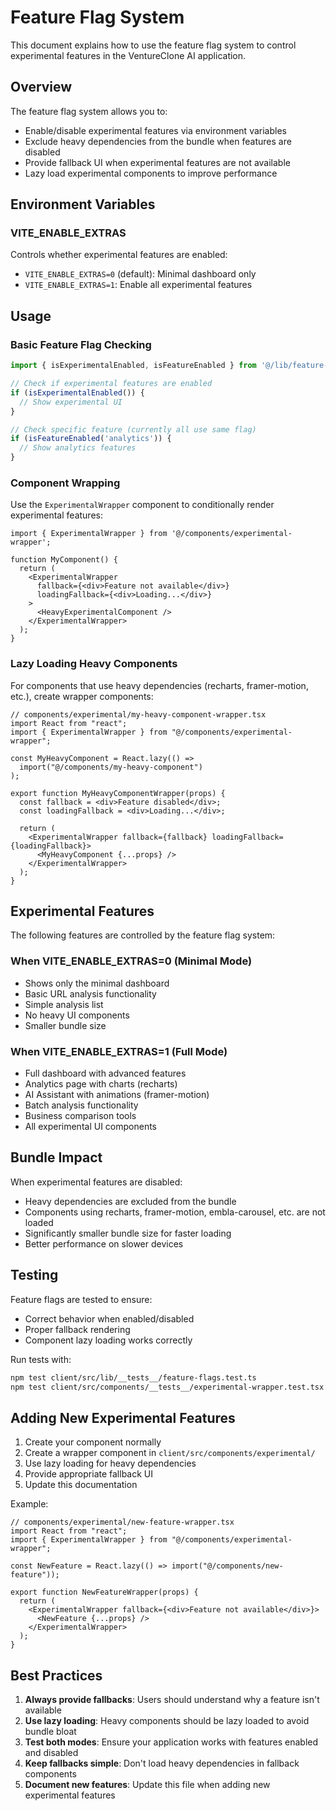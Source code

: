 # Feature Flag System

This document explains how to use the feature flag system to control experimental features in the VentureClone AI application.

## Overview

The feature flag system allows you to:
- Enable/disable experimental features via environment variables
- Exclude heavy dependencies from the bundle when features are disabled
- Provide fallback UI when experimental features are not available
- Lazy load experimental components to improve performance

## Environment Variables

### VITE_ENABLE_EXTRAS

Controls whether experimental features are enabled:

- `VITE_ENABLE_EXTRAS=0` (default): Minimal dashboard only
- `VITE_ENABLE_EXTRAS=1`: Enable all experimental features

## Usage

### Basic Feature Flag Checking

```typescript
import { isExperimentalEnabled, isFeatureEnabled } from '@/lib/feature-flags';

// Check if experimental features are enabled
if (isExperimentalEnabled()) {
  // Show experimental UI
}

// Check specific feature (currently all use same flag)
if (isFeatureEnabled('analytics')) {
  // Show analytics features
}
```

### Component Wrapping

Use the `ExperimentalWrapper` component to conditionally render experimental features:

```tsx
import { ExperimentalWrapper } from '@/components/experimental-wrapper';

function MyComponent() {
  return (
    <ExperimentalWrapper 
      fallback={<div>Feature not available</div>}
      loadingFallback={<div>Loading...</div>}
    >
      <HeavyExperimentalComponent />
    </ExperimentalWrapper>
  );
}
```

### Lazy Loading Heavy Components

For components that use heavy dependencies (recharts, framer-motion, etc.), create wrapper components:

```tsx
// components/experimental/my-heavy-component-wrapper.tsx
import React from "react";
import { ExperimentalWrapper } from "@/components/experimental-wrapper";

const MyHeavyComponent = React.lazy(() => 
  import("@/components/my-heavy-component")
);

export function MyHeavyComponentWrapper(props) {
  const fallback = <div>Feature disabled</div>;
  const loadingFallback = <div>Loading...</div>;

  return (
    <ExperimentalWrapper fallback={fallback} loadingFallback={loadingFallback}>
      <MyHeavyComponent {...props} />
    </ExperimentalWrapper>
  );
}
```

## Experimental Features

The following features are controlled by the feature flag system:

### When VITE_ENABLE_EXTRAS=0 (Minimal Mode)
- Shows only the minimal dashboard
- Basic URL analysis functionality
- Simple analysis list
- No heavy UI components
- Smaller bundle size

### When VITE_ENABLE_EXTRAS=1 (Full Mode)
- Full dashboard with advanced features
- Analytics page with charts (recharts)
- AI Assistant with animations (framer-motion)
- Batch analysis functionality
- Business comparison tools
- All experimental UI components

## Bundle Impact

When experimental features are disabled:
- Heavy dependencies are excluded from the bundle
- Components using recharts, framer-motion, embla-carousel, etc. are not loaded
- Significantly smaller bundle size for faster loading
- Better performance on slower devices

## Testing

Feature flags are tested to ensure:
- Correct behavior when enabled/disabled
- Proper fallback rendering
- Component lazy loading works correctly

Run tests with:
```bash
npm test client/src/lib/__tests__/feature-flags.test.ts
npm test client/src/components/__tests__/experimental-wrapper.test.tsx
```

## Adding New Experimental Features

1. Create your component normally
2. Create a wrapper component in `client/src/components/experimental/`
3. Use lazy loading for heavy dependencies
4. Provide appropriate fallback UI
5. Update this documentation

Example:
```tsx
// components/experimental/new-feature-wrapper.tsx
import React from "react";
import { ExperimentalWrapper } from "@/components/experimental-wrapper";

const NewFeature = React.lazy(() => import("@/components/new-feature"));

export function NewFeatureWrapper(props) {
  return (
    <ExperimentalWrapper fallback={<div>Feature not available</div>}>
      <NewFeature {...props} />
    </ExperimentalWrapper>
  );
}
```

## Best Practices

1. **Always provide fallbacks**: Users should understand why a feature isn't available
2. **Use lazy loading**: Heavy components should be lazy loaded to avoid bundle bloat
3. **Test both modes**: Ensure your application works with features enabled and disabled
4. **Keep fallbacks simple**: Don't load heavy dependencies in fallback components
5. **Document new features**: Update this file when adding new experimental features